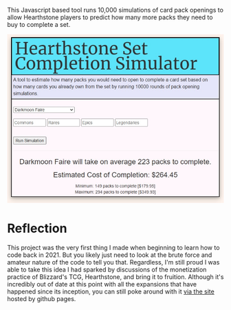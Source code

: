 This Javascript based tool runs 10,000 simulations of card pack openings to allow Hearthstone players to predict how many more packs they need to buy to complete a set.

![Example of site in use](hearthsimSite.jpg)

# Reflection
This project was the very first thing I made when beginning to learn how to code back in 2021. But you likely just need to look at the brute force and amateur nature of the code to tell you that. Regardless, I'm still proud I was able to take this idea I had sparked by discussions of the monetization practice of Blizzard's TCG, Hearthstone, and bring it to fruition. Although it's incredibly out of date at this point with all the expansions that have happened since its inception, you can still poke around with it [via the site](https://scottdavidschroederjr.github.io/hearthSim/) hosted by github pages.
